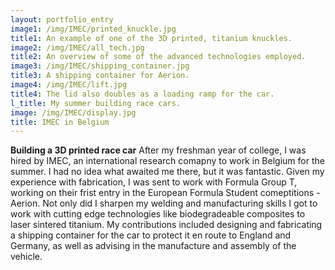 ```yaml
---
layout: portfolio_entry
image1: /img/IMEC/printed_knuckle.jpg
title1: An example of one of the 3D printed, titanium knuckles.
image2: /img/IMEC/all_tech.jpg
title2: An overview of some of the advanced technologies employed.
image3: /img/IMEC/shipping_container.jpg
title3: A shipping container for Aerion.
image4: /img/IMEC/lift.jpg
title4: The lid also doubles as a loading ramp for the car.
l_title: My summer building race cars.
image: /img/IMEC/display.jpg
title: IMEC in Belgium
---
```

<strong class="s_title">Building a 3D printed race car</strong>
After my freshman year of college, I was hired by IMEC, an international research comapny to work in Belgium for the summer. I had no idea what awaited me there, but it was fantastic. Given my experience with fabrication, I was sent to work with Formula Group T, working on their frist entry in the European Formula Student comeptitions - Aerion. Not only did I sharpen my welding and manufacturing skills I got to work with cutting edge technologies like biodegradeable composites to laser sintered titanium. My contributions included designing and fabricating a shipping container for the car to protect it en route to England and Germany, as well as advising in the manufacture and assembly of the vehicle.
